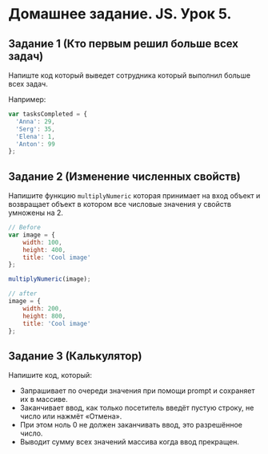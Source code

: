 # Домашнее задание. JS. Урок 5.

## Задание 1 (Кто первым решил больше всех задач)

Напиште код который выведет сотрудника который выполнил больше всех задач.

Например:
```js
var tasksCompleted = {
  'Anna': 29,
  'Serg': 35,
  'Elena': 1,
  'Anton': 99
};
```

## Задание 2 (Изменение численных свойств)

Напишите функцию `multiplyNumeric` которая принимает на вход объект и возвращает объект 
в котором все числовые значения у свойств умножены на 2.
```js
// Before
var image = {
    width: 100,
    height: 400,
    title: 'Cool image'
};

multiplyNumeric(image);

// after
image = {
    width: 200,
    height: 800,
    title: 'Cool image'
};
```

## Задание 3 (Калькулятор)

Напишите код, который:

* Запрашивает по очереди значения при помощи prompt и сохраняет их в массиве.
* Заканчивает ввод, как только посетитель введёт пустую строку, не число или нажмёт «Отмена».
* При этом ноль 0 не должен заканчивать ввод, это разрешённое число.
* Выводит сумму всех значений массива когда ввод прекращен.
